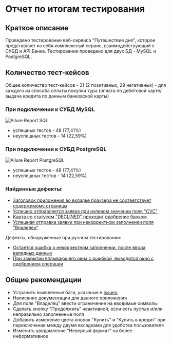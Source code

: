 # Отчет по итогам тестирования
## Краткое описание
Проведено тестирование веб-сервиса "Путешествие дня", которое представляет из себя комплексный сервис, взаимодействующий с СУБД и API Банка.
Тестирование проведено для двух БД - MySQL и PostgreSQL.

## Количество тест-кейсов
Общее количество тест-кейсов - 31 (2 позитивных, 29 негативных) - для каждого из способа оплаты покупки тура (оплата по дебетовой карте/выдача кредита по данным банковской карты) 

### При подключении к СУБД MySQL
![Allure Report SQL](https://user-images.githubusercontent.com/87532950/171957044-2ce79659-6542-4a54-bdcc-66e9addf1f24.jpg)
* успешных тестов - 48 (77,41%)
* неуспешных тестов - 14 (22,59%)

### При подключении к СУБД PostgreSQL
![Allure Report PostgreSQL](https://user-images.githubusercontent.com/87532950/171957137-6a3e0de3-087b-4de5-922d-21614894ca86.jpg)
* успешных тестов - 48 (77,41%)
* неуспешных тестов - 14 (22,59%)

### Найденные дефекты:
* [Заголовок приложения во вкладке браузера не соответствует содержимому страницы](https://github.com/Ksuschka/QADiploma/issues/4) 
* [Успешно отправляется заявка при нулевом значении поля "CVC"](https://github.com/Ksuschka/QADiploma/issues/3)
* [Карта со статусом "DECLINED" проходит одобрение банком](https://github.com/Ksuschka/QADiploma/issues/2)
* [Успешная отправка заявки при некорректном заполнении поля "Владелец"](https://github.com/Ksuschka/QADiploma/issues/1)


Дефекты, обнаруженные при ручном тестировании:
* [Остается ошибка о некорректном заполнении, после ввода валидных данных](https://github.com/Ksuschka/QADiploma/issues/6)
* [При закрытии вплывающего окна с ошибкой, выводится окно с одобрением операции](https://github.com/Ksuschka/QADiploma/issues/5)

## Общие рекомендации
* Устранить выявленные баги, указаные в [issues](https://github.com/Ksuschka/QADiploma/issues);
* Написание документации для данного приложения
* Для поля "Владелец" ввести ограничение на вводимые символы 
* Сделать кнопку "Продолжить" неактивной, если есть пустые и/или неправильно заполненные поля
* Добавить изменение цвета кнопок "Купить" и "Купить в кредит" при переключении между двумя вкладками для удобства пользователя
* Изменить уведомление "Неверный формат" на более информативное 
